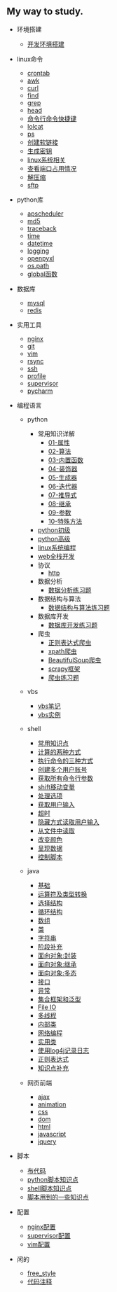 ## My way to study.

* 环境搭建
    * [开发环境搭建](interface/environ.md)

* linux命令
    * [crontab](linux/crontab.md)
    * [awk](linux/awk.md)
    * [curl](linux/curl.md)
    * [find](linux/find.md)
    * [grep](linux/grep.md)
    * [head](linux/head.md)
    * [命令行命令快捷键](linux/command_line.md)
    * [lolcat](linux/lolcat.md)
    * [ps](linux/ps.md)
    * [创建软链接](linux/command_line.md)
    * [生成密钥](linux/ssh_key.md)
    * [linux系统相关](linux/sys.md)
    * [查看端口占用情况](linux/watch_port.md)
    * [解压缩](linux/zip.md)
    * [sftp](linux/sftp.md)

* python库
    * [apscheduler](python_lib/apscheduler.md)
    * [md5](python_lib/md5.md)
    * [traceback](python_lib/traceback.md)
    * [time](python_lib/time.md)
    * [datetime](python_lib/datetime.md)
    * [logging](python_lib/logging.md)
    * [openpyxl](python_lib/openpyxl.md)
    * [os.path](python_lib/os_path.md)
    * [global函数](python_lib/global.md)

* 数据库
    * [mysql](database/mysql.md)
    * [redis](database/redis.md)

* 实用工具
    * [nginx](tools/nginx.md)
    * [git](tools/git.md)
    * [vim](tools/vim.md)
    * [rsync](tools/rsync.md)
    * [ssh](tools/ssh.md)
    * [profile](tools/profile.md)
    * [supervisor](tools/supervosor.md)
    * [pycharm](tools/pycharm.md)

* 编程语言
    * python
        * 常用知识详解
            * [01-属性](program/python/useful/attr.md) 
            * [02-算法](program/python/useful/alg.md) 
            * [03-内置函数](program/python/useful/inner_func.md) 
            * [04-装饰器](program/python/useful/decorator.md) 
            * [05-生成器](program/python/useful/generator.md) 
            * [06-迭代器](program/python/useful/iterator.md) 
            * [07-推导式](program/python/useful/derived.md) 
            * [08-继承](program/python/useful/inherit.md) 
            * [09-参数](program/python/useful/param.md) 
            * [10-特殊方法](program/python/useful/special_method.md) 
        * [python初级](program/python/python_1.md)
        * [python高级](program/python/python_2.md)
        * [linux系统编程](program/python/linux_sys.md)
        * [web全栈开发](program/python/python_web.md)
        * 协议
            * [http](program/python/protocol/http.md)
        * 数据分析
            * [数据分析练习题](program/python/analysis/practice_analysis.md)
        * 数据结构与算法
            * [数据结构与算法练习题](program/python/algorithm/practice_algorithm.md)
        * 数据库开发
            * [数据库开发练习题](program/python/database/practice_database.md)        
        * 爬虫
            * [正则表达式爬虫](program/python/crawler/zhengze_crawler.md)
            * [xpath爬虫](program/python/crawler/xpath_crawler.md)
            * [BeautifulSoup爬虫](program/python/crawler/beautifulsoup_crawler.md)
            * [scrapy框架](program/python/crawler/scrapy_crawler.md)
            * [爬虫练习题](program/python/crawler/practice_crawler.md)

    * vbs
        * [vbs笔记](program/vbs/vbs.md)
        * [vbs实例](program/vbs/practice_vbs.md)

    * shell
        * [常用知识点](program/shell/note.md)
        * [计算的两种方式](program/shell/calculate.md)
        * [执行命令的三种方式](program/shell/execute.md)
        * [创建多个用户账号](program/shell/account.md)
        * [获取所有命令行参数](program/shell/argv.md)
        * [shift移动变量](program/shell/shift.md)
        * [处理选项](program/shell/do_choose.md)
        * [获取用户输入](program/shell/get_input.md)
        * [超时](program/shell/timeout.md)
        * [隐藏方式读取用户输入](program/shell/hidden_input.md)
        * [从文件中读取](program/shell/read_file.md)
        * [改变颜色](program/shell/color.md)
        * [呈现数据](program/shell/show_data.md)
        * [控制脚本](program/shell/control.md)

    * java
        * [基础](program/java/base.md)
        * [运算符及类型转换](program/java/operator.md)
        * [选择结构](program/java/choose.md)
        * [循环结构](program/java/cycle.md)
        * [数组](program/java/array.md)
        * [类](program/java/class.md)
        * [字符串](program/java/string.md)
        * [阶段补充](program/java/supplement_1.md)
        * [面向对象:封装](program/java/obj_packet.md)
        * [面向对象:继承](program/java/obj_inheritance.md)
        * [面向对象:多态](program/java/obj_status.md)
        * [接口](program/java/interface.md)
        * [异常](program/java/err.md)
        * [集合框架和泛型](program/java/generic.md)
        * [File IO](program/java/file_io.md)
        * [多线程](program/java/thread.md)
        * [内部类](program/java/inside_class.md)
        * [网络编程](program/java/web_pro.md)
        * [实用类](program/java/practical_class.md)
        * [使用log4j记录日志](program/java/log.md)
        * [正则表达式](program/java/zhengze.md)
        * [知识点补充](program/java/supplement_2.md)

    * 网页前端
        * [ajax](program/web_front/ajax.md)
        * [animation](program/web_front/animation.md)
        * [css](program/web_front/css.md)
        * [dom](program/web_front/dom.md)
        * [html](program/web_front/html.md)
        * [javascript](program/web_front/javascript.md)
        * [jquery](program/web_front/jquery.md)

* 脚本
    * [布代码](scripts/deploy_script.md)
    * [python脚本知识点](scripts/python_script.md)
    * [shell脚本知识点](scripts/shell_script.md)
    * [脚本用到的一些知识点](scripts/脚本用到的知识点.md)

* 配置
    * [nginx配置](conf/nginx_conf.md)
    * [supervisor配置](conf/supervisor_conf.md)
    * [vim配置](conf/vim_conf.md)

* 闲的
    * [free_style](interface/free_style.md)
    * [代码注释](interface/annotate.md)
